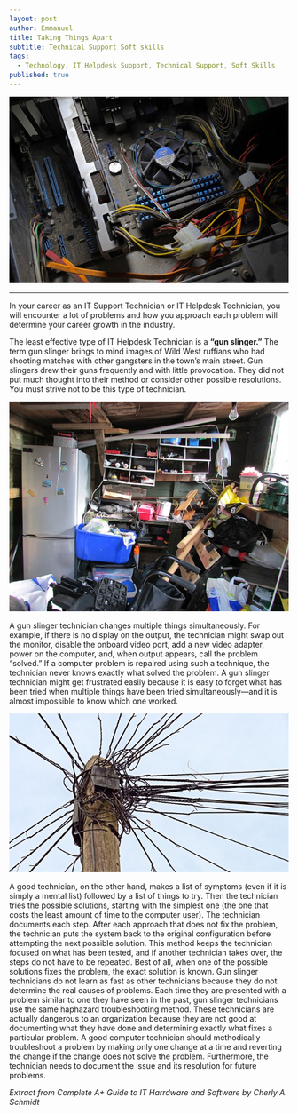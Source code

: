 ```yaml
---
layout: post
author: Emmanuel
title: Taking Things Apart
subtitle: Technical Support Soft skills
tags:
  - Technology, IT Helpdesk Support, Technical Support, Soft Skills
published: true
---
```



![desktop support](../img/desktop-support.JPG "Helpdesk Support at Work")

***

In your career as an IT Support Technician or IT Helpdesk Technician, you will encounter a lot of problems and how you approach each problem will determine your career growth in the industry.

The least effective type of IT Helpdesk Technician is a **“gun slinger.”** The term gun
slinger brings to mind images of Wild West ruffians who had shooting matches
with other gangsters in the town’s main street. Gun slingers drew their guns
frequently and with little provocation. They did not put much thought into their
method or consider other possible resolutions. You must strive not to be this
type of technician.

![untidy place](../img/untidy.JPG "Scattered room")

A gun slinger technician changes multiple things simultaneously. For
example, if there is no display on the output, the technician might swap out the
monitor, disable the onboard video port, add a new video adapter, power on the
computer, and, when output appears, call the problem “solved.” If a computer
problem is repaired using such a technique, the technician never knows exactly
what solved the problem. A gun slinger technician might get frustrated easily
because it is easy to forget what has been tried when multiple things have been tried simultaneously—and it is almost impossible to know which one worked.

![Scattered wires](../img/phone-line.JPG "Untidy Phone line")

A good technician, on the other hand, makes a list of symptoms (even if it is
simply a mental list) followed by a list of things to try. Then the technician tries
the possible solutions, starting with the simplest one (the one that costs the
least amount of time to the computer user). The technician documents each
step. After each approach that does not fix the problem, the technician puts the
system back to the original configuration before attempting the next possible
solution. This method keeps the technician focused on what has been tested,
and if another technician takes over, the steps do not have to be repeated. Best
of all, when one of the possible solutions fixes the problem, the exact solution is
known.
Gun slinger technicians do not learn as fast as other technicians because
they do not determine the real causes of problems. Each time they are
presented with a problem similar to one they have seen in the past, gun slinger
technicians use the same haphazard troubleshooting method. These
technicians are actually dangerous to an organization because they are not
good at documenting what they have done and determining exactly what fixes a
particular problem. A good computer technician should methodically
troubleshoot a problem by making only one change at a time and reverting the
change if the change does not solve the problem. Furthermore, the technician
needs to document the issue and its resolution for future problems.

_Extract from Complete A+ Guide to IT Harrdware and Software by Cherly A. Schmidt_
